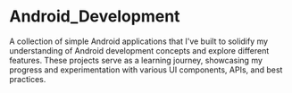 # Android_Development
A collection of simple Android applications that I've built to solidify my understanding of Android development concepts and explore different features. These projects serve as a learning journey, showcasing my progress and experimentation with various UI components, APIs, and best practices.
